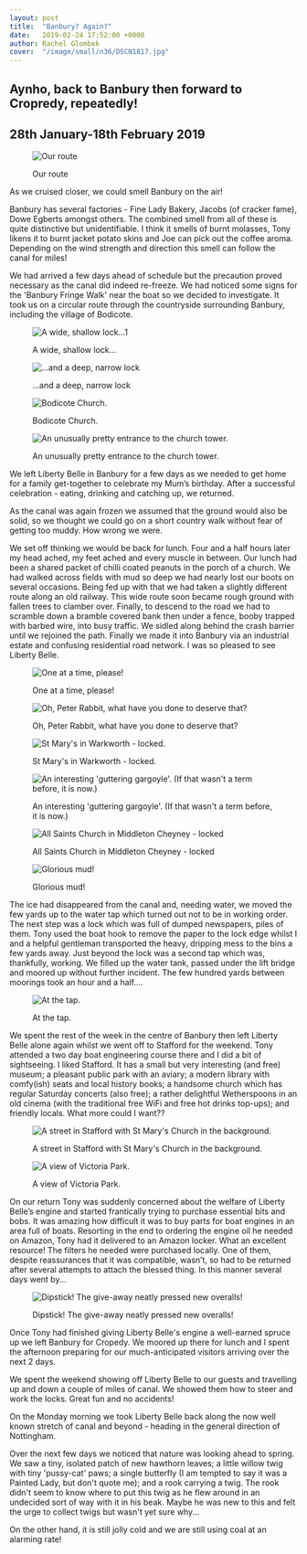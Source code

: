 ```yaml
---
layout: post
title:  "Banbury? Again?"
date:   2019-02-24 17:52:00 +0000
author: Rachel Glombek
cover:  "/image/small/n36/DSCN1817.jpg"
---
```

<h2>Aynho, back to Banbury then forward to Cropredy, repeatedly!</h2>

<h2>28th January-18th February 2019</h2>

<figure>
 <img src="{{site.baseurl}}/image/maps/n36map.png" alt="Our route" >
 <figcaption>
 <p>Our route</p>
 </figcaption>
</figure>
<p>As we cruised closer, we could smell Banbury on the air!

<p>Banbury has several factories - Fine Lady Bakery, Jacobs (of cracker fame), Dowe Egberts amongst others. The combined smell from all of these is quite distinctive but unidentifiable. I think it smells of burnt molasses, Tony likens it to burnt jacket potato skins and Joe can pick out the coffee aroma. Depending on the wind strength and direction this smell can follow the canal for miles!</p>

<p>We had arrived a few days ahead of schedule but the precaution proved necessary as the canal did indeed re-freeze.
We had noticed some signs for the 'Banbury Fringe Walk' near the boat so we decided to investigate. It took us on a circular route through the countryside surrounding Banbury, including the village of Bodicote.</p>

<figure>
 <img src="{{site.baseurl}}/image/small/n36/DSCN1794.jpg" alt="A wide, shallow lock...1" >
 <figcaption>
 <p>A wide, shallow lock...</p>
 </figcaption>
</figure>

<figure>
 <img src="{{site.baseurl}}/image/small/n36/DSCN1805.jpg" alt="...and a deep, narrow lock" >
 <figcaption>
 <p>...and a deep, narrow lock</p>
 </figcaption>
</figure>

<figure>
 <img src="{{site.baseurl}}/image/small/n36/DSCN1814.jpg" alt="Bodicote Church." >
 <figcaption>
 <p>Bodicote Church.</p>
 </figcaption>
</figure>

<figure>
 <img src="{{site.baseurl}}/image/small/n36/DSCN1813.jpg" alt="An unusually pretty entrance to the church tower." >
 <figcaption>
 <p>An unusually pretty entrance to the church tower.</p>
 </figcaption>
</figure>

<p>We left Liberty Belle in Banbury for a few days as we needed to get home for a family get-together to celebrate my Mum’s birthday. After a successful celebration - eating, drinking and catching up, we returned.</p>

<p>As the canal was again frozen we assumed that the ground would also be solid, so we thought we could go on a short country walk without fear of getting too muddy. How wrong we were.</p>

<p>We set off thinking we would be back for lunch. Four and a half hours later my head ached, my feet ached and every muscle in between. Our lunch had been a shared packet of chilli coated peanuts in the porch of a church. We had walked across fields with mud so deep we had nearly lost our boots on several occasions. Being fed up with that we had taken a slightly different route along an old railway. This wide route soon became rough ground with fallen trees to clamber over. Finally, to descend to the road we had to scramble down a bramble covered bank then under a fence, booby trapped with barbed wire, into busy traffic. We sidled along behind the crash barrier until we rejoined the path. Finally we made it into Banbury via an industrial estate and confusing residential road network. I was so pleased to see Liberty Belle.</p>

<figure>
 <img src="{{site.baseurl}}/image/small/n36/DSCN1815.jpg" alt="One at a time, please!" >
 <figcaption>
 <p>One at a time, please!</p>
 </figcaption>
</figure>

<figure>
 <img src="{{site.baseurl}}/image/small/n36/P2050011.jpg" alt="Oh, Peter Rabbit, what have you done to deserve that?" >
 <figcaption>
 <p>Oh, Peter Rabbit, what have you done to deserve that?</p>
 </figcaption>
</figure>

<figure>
 <img src="{{site.baseurl}}/image/small/n36/P2050005.jpg" alt="St Mary's in Warkworth - locked." >
 <figcaption>
 <p>St Mary's in Warkworth - locked.</p>
 </figcaption>
</figure>

<figure>
 <img src="{{site.baseurl}}/image/small/n36/P2050006.jpg" alt="An interesting 'guttering gargoyle'. (If that wasn't a term before, it is now.)" >
 <figcaption>
 <p>An interesting 'guttering gargoyle'. (If that wasn't a term before, it is now.)</p>
 </figcaption>
</figure>

<figure>
 <img src="{{site.baseurl}}/image/small/n36/P2050008.jpg" alt="All Saints Church in Middleton Cheyney - locked" >
 <figcaption>
 <p>All Saints Church in Middleton Cheyney - locked</p>
 </figcaption>
</figure>

<figure>
 <img src="{{site.baseurl}}/image/small/n36/P2050012.jpg" alt="Glorious mud!" >
 <figcaption>
 <p>Glorious mud!</p>
 </figcaption>
</figure>

<p>The ice had disappeared from the canal and, needing water, we moved the few yards up to the water tap which turned out not to be in working order. The next step was a lock which was full of dumped newspapers, piles of them. Tony used the boat hook to remove the paper to the lock edge whilst I and a helpful gentleman transported the heavy, dripping mess to the bins a few yards away. Just beyond the lock was a second tap which was, thankfully, working.  We filled up the water tank, passed under the lift bridge and moored up without further incident. The few hundred yards between moorings took an hour and a half....</p>

<figure>
 <img src="{{site.baseurl}}/image/small/n36/DSCN1817.jpg" alt="At the tap." >
 <figcaption>
 <p>At the tap.</p>
 </figcaption>
</figure>

<p>We spent the rest of the week in the centre of Banbury then left Liberty Belle alone again whilst we went off to Stafford for the weekend. Tony attended a two day boat engineering course there and I did a bit of sightseeing. I liked Stafford. It has a small but very interesting (and free) museum; a pleasant public park with an aviary; a modern library with comfy(ish) seats and local history books; a handsome church which has regular Saturday concerts (also free); a rather delightful Wetherspoons in an old cinema (with the traditional free WiFi and free hot drinks top-ups); and friendly locals. What more could I want??</p>

<figure>
 <img src="{{site.baseurl}}/image/small/n36/DSCN1820.jpg" alt="A street in Stafford with St Mary's Church in the background." >
 <figcaption>
 <p>A street in Stafford with St Mary's Church in the background.</p>
 </figcaption>
</figure>

<figure>
 <img src="{{site.baseurl}}/image/small/n36/DSCN1828.jpg" alt="A view of Victoria Park." >
 <figcaption>
 <p>A view of Victoria Park.</p>
 </figcaption>
</figure>

<p>On our return Tony was suddenly concerned about the welfare of Liberty Belle’s engine and started frantically trying to purchase essential bits and bobs. It was amazing how difficult it was to buy parts for boat engines in an area full of boats. Resorting in the end to ordering the engine oil he needed on Amazon, Tony had it delivered to an Amazon locker. What an excellent resource! The filters he needed were purchased locally. One of them, despite reassurances that it was compatible, wasn’t, so had to be returned after several attempts to attach the blessed thing. In this manner several days went by...</p>

<figure>
 <img src="{{site.baseurl}}/image/small/n36/DSCN1829.jpg" alt="Dipstick! The give-away neatly pressed new overalls!" >
 <figcaption>
 <p>Dipstick! The give-away neatly pressed new overalls!</p>
 </figcaption>
</figure>

<p>Once Tony had finished giving Liberty Belle's engine a well-earned spruce up we left Banbury for Cropedy. We moored up there for lunch and I spent the afternoon preparing for our much-anticipated visitors arriving over the next 2 days.</p>

<p>We spent the weekend showing off Liberty Belle to our guests and travelling up and down a couple of miles of canal. We showed them how to steer and work the locks. Great fun and no accidents!</p>

<p>On the Monday morning we took Liberty Belle back along the now well known stretch of canal and beyond - heading in the general direction of Nottingham.</p>

<p>Over the next few days we noticed that nature was looking ahead to spring. We saw a tiny, isolated patch of new hawthorn leaves; a little willow twig with tiny 'pussy-cat' paws; a single butterfly (I am tempted to say it was a Painted Lady, but don't quote me); and a rook carrying a twig. The rook didn't seem to know where to put this twig as he flew around in an undecided sort of way with it in his beak. Maybe he was new to this and felt the urge to collect twigs but wasn't yet sure why...</p>

<p>On the other hand, it is still jolly cold and we are still using coal at an alarming rate!</p>


